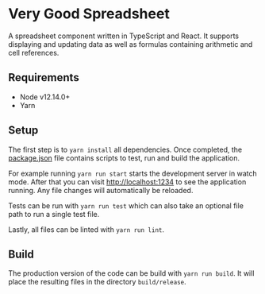 # Very Good Spreadsheet

A spreadsheet component written in TypeScript and React.
It supports displaying and updating data as well as formulas containing arithmetic and cell references.


## Requirements

- Node v12.14.0+
- Yarn


## Setup

The first step is to `yarn install` all dependencies.
Once completed, the [package.json](package.json) file contains scripts to test, run and build the application.

For example running `yarn run start` starts the development server in watch mode.
After that you can visit [http://localhost:1234](http://localhost:8080) to see the application running.
Any file changes will automatically be reloaded.

Tests can be run with `yarn run test` which can also take an optional file path to run a single test file.

Lastly, all files can be linted with `yarn run lint`.

## Build

The production version of the code can be build with `yarn run build`.
It will place the resulting files in the directory `build/release`.
